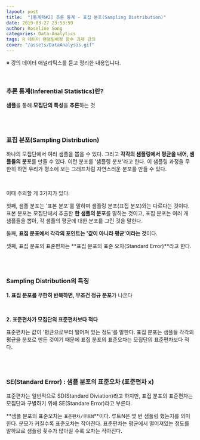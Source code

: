 ```yaml
---
layout: post
title:  "[통계학#2] 추론 통계 - 표집 분포(Sampling Distribution)"
date: 2019-03-27 23:53:59
author: Roseline Song
categories: Data-Analytics
tags: R 데이터 랜덤팀배정 함수 과제 강의
cover: "/assets/DataAnalysis.gif"
---
```


※ 강의 데이터 애널리틱스를 듣고 정리한 내용입니다.

<br>

### 추론 통계(Inferential Statistics)란?

**샘플**을 통해 **모집단의 특성**을 **추론**하는 것

<br>
<br>

### 표집 분포(Sampling Distribution)


하나의 모집단에서 여러 샘플을 뽑을 수 있다.
그리고 **각각의 샘플링에서 평균을 내어, 샘플들의 분포**를 만들 수 있다. 이런 분포를 '샘플링 분포'라고 한다. 이 샘플링 과정을 무한히 하면 우리가 평소에 보는 그래프처럼 자연스러운 분포를 만들 수 있다. 

<br>

이때 주의할 게 3가지가 있다. 

첫째, 샘플 분포는 '표본 분포'를 말하며 샘플링 분포(표집 분포)와는 다르다는 것이다. 표본 분포는 모집단에서 추출한 **한 샘플의 분포**를 말하는 것이고, 표집 분포는 여러 개 샘플들을 뽑아, 각 샘플의 평균에 대한 분포를 그린 것을 말한다. 

둘째, **표집 분포에서 각각의 포인트는 '값이 아니라 평균'이라는 것**이다. 

셋째, 표집 분포의 표준편차는 **표집 분포의 표준 오차(Standard Error)**라고 한다.

<br>
<br>

### Sampling Distribution의 특징 


**1. 표집 분포를 무한히 반복하면, 무조건 정규 분포**가 나온다

<br>

**2. 표준편차가 모집단의 표준편차보다 적다**

표준편차는 값이 '평균으로부터 떨어져 있는 정도'를 말한다. 표집 분포는 샘플들 각각의 평균을 분포로 만든 것이기 때문에 표집 분포의 표준오차는 모집단의 표준편차보다 적다. 

<br>
<br>

### SE(Standard Error) : 샘플 분포의 표준오차 (표준편차 x)


표준편차는 일반적으로 SD(Standard Diviation)라고 하지만, 표집 분포의 표준편차는 모집단과 구별하기 위해 SE(Standare Error)라고 부른다. 

**샘플 분포의 표준오차는 `표준편차/루트N`**이다. 루트N은 몇 번 샘플링 했는지를 의미한다. 분모가 커질수록 표준오차는 작아진다. 표준편차는 평균에서 떨어져있는 정도를 말하므로 샘플링 횟수가 많아질 수록 오차는 작아진다.

<br>
<br>
